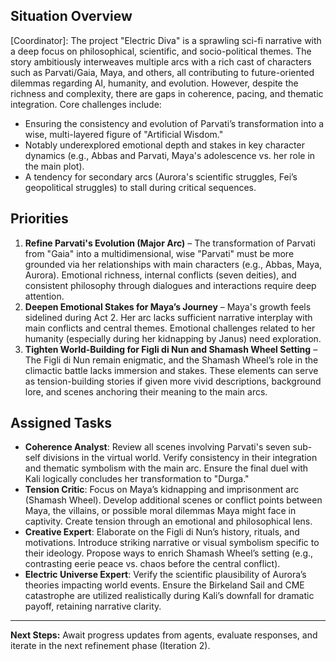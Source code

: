 ## Situation Overview
[Coordinator]: The project "Electric Diva" is a sprawling sci-fi narrative with a deep focus on philosophical, scientific, and socio-political themes. The story ambitiously interweaves multiple arcs with a rich cast of characters such as Parvati/Gaia, Maya, and others, all contributing to future-oriented dilemmas regarding AI, humanity, and evolution. However, despite the richness and complexity, there are gaps in coherence, pacing, and thematic integration. Core challenges include:
- Ensuring the consistency and evolution of Parvati’s transformation into a wise, multi-layered figure of "Artificial Wisdom."
- Notably underexplored emotional depth and stakes in key character dynamics (e.g., Abbas and Parvati, Maya's adolescence vs. her role in the main plot).
- A tendency for secondary arcs (Aurora's scientific struggles, Fei’s geopolitical struggles) to stall during critical sequences.

## Priorities
1. **Refine Parvati's Evolution (Major Arc)** – The transformation of Parvati from "Gaia" into a multidimensional, wise "Parvati" must be more grounded via her relationships with main characters (e.g., Abbas, Maya, Aurora). Emotional richness, internal conflicts (seven deities), and consistent philosophy through dialogues and interactions require deep attention.  
2. **Deepen Emotional Stakes for Maya’s Journey** – Maya's growth feels sidelined during Act 2. Her arc lacks sufficient narrative interplay with main conflicts and central themes. Emotional challenges related to her humanity (especially during her kidnapping by Janus) need exploration.  
3. **Tighten World-Building for Figli di Nun and Shamash Wheel Setting** – The Figli di Nun remain enigmatic, and the Shamash Wheel’s role in the climactic battle lacks immersion and stakes. These elements can serve as tension-building stories if given more vivid descriptions, background lore, and scenes anchoring their meaning to the main arcs.

## Assigned Tasks
- **Coherence Analyst**: Review all scenes involving Parvati's seven sub-self divisions in the virtual world. Verify consistency in their integration and thematic symbolism with the main arc. Ensure the final duel with Kali logically concludes her transformation to "Durga."  
- **Tension Critic**: Focus on Maya’s kidnapping and imprisonment arc (Shamash Wheel). Develop additional scenes or conflict points between Maya, the villains, or possible moral dilemmas Maya might face in captivity. Create tension through an emotional and philosophical lens.  
- **Creative Expert**: Elaborate on the Figli di Nun’s history, rituals, and motivations. Introduce striking narrative or visual symbolism specific to their ideology. Propose ways to enrich Shamash Wheel’s setting (e.g., contrasting eerie peace vs. chaos before the central conflict).  
- **Electric Universe Expert**: Verify the scientific plausibility of Aurora’s theories impacting world events. Ensure the Birkeland Sail and CME catastrophe are utilized realistically during Kali’s downfall for dramatic payoff, retaining narrative clarity.

---
**Next Steps:** Await progress updates from agents, evaluate responses, and iterate in the next refinement phase (Iteration 2).